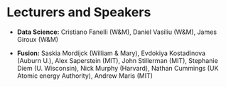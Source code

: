 # Lecturers and Speakers

- **Data Science:** Cristiano Fanelli (W&M), Daniel Vasiliu (W&M), James Giroux (W&M)

- **Fusion:** Saskia Mordijck (William & Mary), Evdokiya Kostadinova (Auburn U.), Alex Saperstein (MIT), John Stillerman (MIT), Stephanie Diem (U. Wisconsin), Nick Murphy (Harvard), Nathan Cummings (UK Atomic energy Authority), Andrew Maris (MIT)
